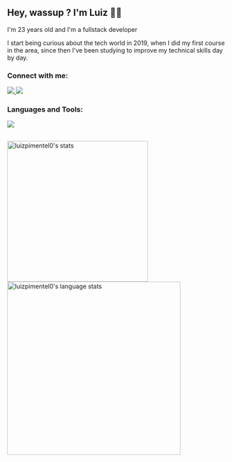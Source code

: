 ## Hey, wassup ? I'm Luiz 🤙🏾

<div align="left">
 <p>I'm 23 years old and I'm a fullstack developer</p>
 <p>I start being curious about the tech world in 2019, when I did my first course in the area, since then I've been studying to improve my technical skills day by day.</p>

 <h3 align="left">Connect with me:</h3>
 <p align="left">
  <a href="https://www.linkedin.com/in/luizpimentel0/">
   <img src="https://skillicons.dev/icons?i=linkedin" />
  </a>
  <a href="https://dev.to/luizpimentel0">
   <img src="https://skillicons.dev/icons?i=devto" />
  </a>
 </p>

<h3>Languages and Tools:</h3>
 <p align="left">
    <img src="https://skillicons.dev/icons?i=javascript,react,vue,typescript,php,laravel,symfony,css,html,mysql" />
</p>

</div>
<br />
 <div align="left">
  <img width="325em" src="https://github-readme-stats-sigma-five.vercel.app/api/top-langs/?username=luizpimentel0&layout=compact&theme=dark&count_private=true&hide_border=true" alt="luizpimentel0's stats"/>
  <img width="400em" src="https://github-readme-stats-sigma-five.vercel.app/api?username=luizpimentel0&theme=dark&show_icons=true&count_private=true&hide_border=true"  alt="luizpimentel0's language stats"/>
 </div>
